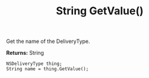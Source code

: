 ﻿---
uid: crmscript_ref_NSDeliveryType_GetValue
title: String GetValue()
intellisense: NSDeliveryType.GetValue
keywords: NSDeliveryType, GetValue
so.topic: reference
---

Get the name of the DeliveryType.

**Returns:** String

```crmscript
NSDeliveryType thing;
String name = thing.GetValue();
```

